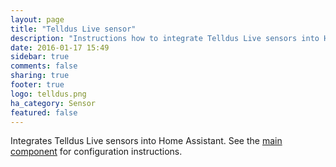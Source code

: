 ```yaml
---
layout: page
title: "Telldus Live sensor"
description: "Instructions how to integrate Telldus Live sensors into Home Assistant."
date: 2016-01-17 15:49
sidebar: true
comments: false
sharing: true
footer: true
logo: telldus.png
ha_category: Sensor
featured: false
---
```


Integrates Telldus Live sensors into Home Assistant. See the [main component] for configuration instructions.

[main component]: /components/tellduslive/
